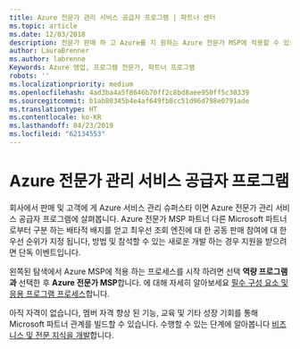 ```yaml
---
title: Azure 전문가 관리 서비스 공급자 프로그램 | 파트너 센터
ms.topic: article
ms.date: 12/03/2018
description: 전문가 판매 하 고 Azure를 지 원하는 Azure 전문가 MSP에 적용할 수 있습니다.
author: LauraBrenner
ms.author: labrenne
Keywords: Azure 영업, 프로그램 전문가, 파트너 프로그램
robots: ''
ms.localizationpriority: medium
ms.openlocfilehash: 4ad3ba4a5f8646b70ff2c8bd8aee950ff5c30339
ms.sourcegitcommit: b1ab80345b4e4af649fb8cc51d96d798e0791ade
ms.translationtype: HT
ms.contentlocale: ko-KR
ms.lasthandoff: 04/23/2019
ms.locfileid: "62134553"
---
```

# <a name="azure-expert-managed-services-provider-program"></a>Azure 전문가 관리 서비스 공급자 프로그램


회사에서 판매 및 고객에 게 Azure 서비스 관리 슈퍼스타 이면 Azure 전문가 관리 서비스 공급자 프로그램에 살펴봅니다. Azure 전문가 MSP 파트너 다른 Microsoft 파트너 로부터 구분 하는 배타적 배지를 얻고 최우선 조회 엔진에 대 한 공동 판매 참여에 대 한 우선 순위가 지정 됩니다, 방법 및 참석할 수 있는 새로운 개발 하는 경우 지원을 받으려면 단독 이벤트입니다.

왼쪽된 탐색에서 Azure MSP에 적용 하는 프로세스를 시작 하려면 선택 **역량 프로그램과** 선택한 후 **Azure 전문가 MSP**합니다. 에 대해 자세히 알아보세요 [필수 구성 요소 및 응용 프로그램 프로세스](https://partner.microsoft.com/membership/azure-expert-msp)합니다. 

아직 자격이 없습니다, 멤버 자격 향상 된 기능, 교육 및 기타 성장 기회를 통해 Microsoft 파트너 관계를 빌드할 수 있습니다.
수행할 수 있는 단계에 알아봅니다 [비즈니스 및 전문 지식을 개발](https://partner.microsoft.com/membership/azure-expert-msp)합니다.

